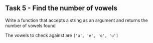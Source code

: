 ## Task 5 - Find the number of vowels

Write a function that accepts a string as an argument and returns the number of vowels found

The vowels to check against are `['a', 'e', 'o', 'u']`